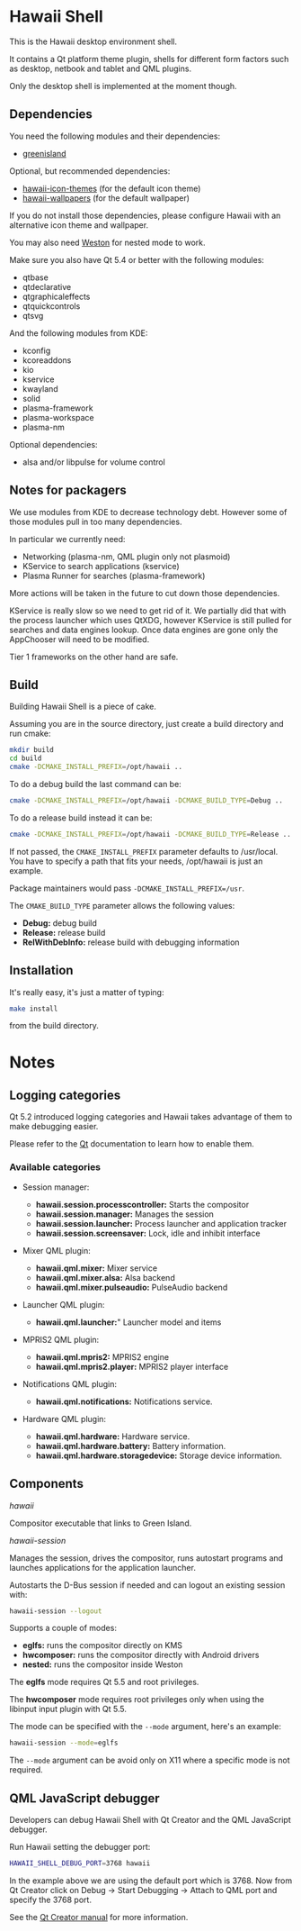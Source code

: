 Hawaii Shell
============

This is the Hawaii desktop environment shell.

It contains a Qt platform theme plugin, shells for different form
factors such as desktop, netbook and tablet and QML plugins.

Only the desktop shell is implemented at the moment though.

## Dependencies

You need the following modules and their dependencies:

* [greenisland](https://github.com/greenisland/greenisland)

Optional, but recommended dependencies:

* [hawaii-icon-themes](https://github.com/hawaii-desktop/hawaii-icon-themes) (for the default icon theme)
* [hawaii-wallpapers](https://github.com/hawaii-desktop/hawaii-wallpapers) (for the default wallpaper)

If you do not install those dependencies, please configure Hawaii with an
alternative icon theme and wallpaper.

You may also need [Weston](http://wayland.freedesktop.org) for nested mode
to work.

Make sure you also have Qt 5.4 or better with the following modules:

* qtbase
* qtdeclarative
* qtgraphicaleffects
* qtquickcontrols
* qtsvg

And the following modules from KDE:

* kconfig
* kcoreaddons
* kio
* kservice
* kwayland
* solid
* plasma-framework
* plasma-workspace
* plasma-nm

Optional dependencies:

* alsa and/or libpulse for volume control

## Notes for packagers

We use modules from KDE to decrease technology debt.
However some of those modules pull in too many dependencies.

In particular we currently need:

* Networking (plasma-nm, QML plugin only not plasmoid)
* KService to search applications (kservice)
* Plasma Runner for searches (plasma-framework)

More actions will be taken in the future to cut down those dependencies.

KService is really slow so we need to get rid of it.
We partially did that with the process launcher which uses QtXDG, however KService is still pulled for searches and data engines lookup. Once data engines are gone only the AppChooser will need to be modified.

Tier 1 frameworks on the other hand are safe.

## Build

Building Hawaii Shell is a piece of cake.

Assuming you are in the source directory, just create a build directory
and run cmake:

```sh
mkdir build
cd build
cmake -DCMAKE_INSTALL_PREFIX=/opt/hawaii ..
```

To do a debug build the last command can be:

```sh
cmake -DCMAKE_INSTALL_PREFIX=/opt/hawaii -DCMAKE_BUILD_TYPE=Debug ..
```

To do a release build instead it can be:

```sh
cmake -DCMAKE_INSTALL_PREFIX=/opt/hawaii -DCMAKE_BUILD_TYPE=Release ..
```

If not passed, the `CMAKE_INSTALL_PREFIX` parameter defaults to /usr/local.
You have to specify a path that fits your needs, /opt/hawaii is just an example.

Package maintainers would pass `-DCMAKE_INSTALL_PREFIX=/usr`.

The `CMAKE_BUILD_TYPE` parameter allows the following values:

* **Debug:** debug build
* **Release:** release build
* **RelWithDebInfo:** release build with debugging information

## Installation

It's really easy, it's just a matter of typing:

```sh
make install
```

from the build directory.

# Notes

## Logging categories

Qt 5.2 introduced logging categories and Hawaii takes advantage of
them to make debugging easier.

Please refer to the [Qt](http://doc.qt.io/qt-5/qloggingcategory.html) documentation
to learn how to enable them.

### Available categories

* Session manager:
  * **hawaii.session.processcontroller:** Starts the compositor
  * **hawaii.session.manager:** Manages the session
  * **hawaii.session.launcher:** Process launcher and application tracker
  * **hawaii.session.screensaver:** Lock, idle and inhibit interface

* Mixer QML plugin:
  * **hawaii.qml.mixer:** Mixer service
  * **hawaii.qml.mixer.alsa:** Alsa backend
  * **hawaii.qml.mixer.pulseaudio:** PulseAudio backend

* Launcher QML plugin:
  * **hawaii.qml.launcher:**" Launcher model and items

* MPRIS2 QML plugin:
  * **hawaii.qml.mpris2:** MPRIS2 engine
  * **hawaii.qml.mpris2.player:** MPRIS2 player interface

* Notifications QML plugin:
  * **hawaii.qml.notifications:** Notifications service.

* Hardware QML plugin:
  * **hawaii.qml.hardware:** Hardware service.
  * **hawaii.qml.hardware.battery:** Battery information.
  * **hawaii.qml.hardware.storagedevice:** Storage device information.

## Components

*hawaii*

Compositor executable that links to Green Island.

*hawaii-session*

Manages the session, drives the compositor, runs autostart programs
and launches applications for the application launcher.

Autostarts the D-Bus session if needed and can logout an existing
session with:

```sh
hawaii-session --logout
```

Supports a couple of modes:

* **eglfs:** runs the compositor directly on KMS
* **hwcomposer:** runs the compositor directly with Android drivers
* **nested:** runs the compositor inside Weston

The **eglfs** mode requires Qt 5.5 and root privileges.

The **hwcomposer** mode requires root privileges only when using
the libinput input plugin with Qt 5.5.

The mode can be specified with the ``--mode`` argument, here's an example:

```sh
hawaii-session --mode=eglfs
```

The ``--mode`` argument can be avoid only on X11 where a specific mode
is not required.

## QML JavaScript debugger

Developers can debug Hawaii Shell with Qt Creator and the QML JavaScript debugger.

Run Hawaii setting the debugger port:

```sh
HAWAII_SHELL_DEBUG_PORT=3768 hawaii
```

In the example above we are using the default port which is 3768.
Now from Qt Creator click on Debug -> Start Debugging -> Attach to QML port and specify
the 3768 port.

See the [Qt Creator manual](http://qt-project.org/doc/qtcreator-3.0/creator-debugging-qml.html) for more information.

